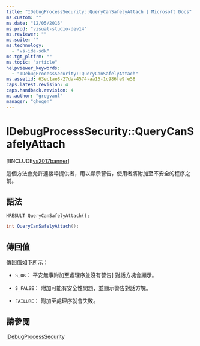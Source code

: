 ```yaml
---
title: "IDebugProcessSecurity::QueryCanSafelyAttach | Microsoft Docs"
ms.custom: ""
ms.date: "12/05/2016"
ms.prod: "visual-studio-dev14"
ms.reviewer: ""
ms.suite: ""
ms.technology: 
  - "vs-ide-sdk"
ms.tgt_pltfrm: ""
ms.topic: "article"
helpviewer_keywords: 
  - "IDebugProcessSecurity::QueryCanSafelyAttach"
ms.assetid: 63ec1ae8-27da-4574-aa15-1c986fe9fe58
caps.latest.revision: 4
caps.handback.revision: 4
ms.author: "gregvanl"
manager: "ghogen"
---
```

# IDebugProcessSecurity::QueryCanSafelyAttach
[!INCLUDE[vs2017banner](../../../code-quality/includes/vs2017banner.md)]

這個方法會允許連接埠提供者，用以顯示警告，使用者將附加至不安全的程序之前。  
  
## 語法  
  
```cpp#  
HRESULT QueryCanSafelyAttach();  
```  
  
```c#  
int QueryCanSafelyAttach();  
```  
  
## 傳回值  
 傳回值如下所示：  
  
-   `S_OK`： 平安無事附加至處理序並沒有警告\] 對話方塊會顯示。  
  
-   `S_FALSE`： 附加可能有安全性問題，並顯示警告對話方塊。  
  
-   `FAILURE`： 附加至處理序就會失敗。  
  
## 請參閱  
 [IDebugProcessSecurity](../../../extensibility/debugger/reference/idebugprocesssecurity.md)